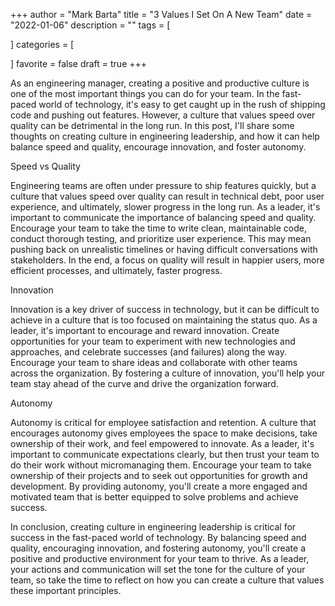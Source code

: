 +++
author = "Mark Barta"
title = "3 Values I Set On A New Team"
date = "2022-01-06"
description = ""
tags = [

]
categories = [

]
favorite = false
draft = true
+++


As an engineering manager, creating a positive and productive culture is one of the most important things you can do for your team. In the fast-paced world of technology, it's easy to get caught up in the rush of shipping code and pushing out features. However, a culture that values speed over quality can be detrimental in the long run. In this post, I'll share some thoughts on creating culture in engineering leadership, and how it can help balance speed and quality, encourage innovation, and foster autonomy.

Speed vs Quality

Engineering teams are often under pressure to ship features quickly, but a culture that values speed over quality can result in technical debt, poor user experience, and ultimately, slower progress in the long run. As a leader, it's important to communicate the importance of balancing speed and quality. Encourage your team to take the time to write clean, maintainable code, conduct thorough testing, and prioritize user experience. This may mean pushing back on unrealistic timelines or having difficult conversations with stakeholders. In the end, a focus on quality will result in happier users, more efficient processes, and ultimately, faster progress.

Innovation

Innovation is a key driver of success in technology, but it can be difficult to achieve in a culture that is too focused on maintaining the status quo. As a leader, it's important to encourage and reward innovation. Create opportunities for your team to experiment with new technologies and approaches, and celebrate successes (and failures) along the way. Encourage your team to share ideas and collaborate with other teams across the organization. By fostering a culture of innovation, you'll help your team stay ahead of the curve and drive the organization forward.

Autonomy

Autonomy is critical for employee satisfaction and retention. A culture that encourages autonomy gives employees the space to make decisions, take ownership of their work, and feel empowered to innovate. As a leader, it's important to communicate expectations clearly, but then trust your team to do their work without micromanaging them. Encourage your team to take ownership of their projects and to seek out opportunities for growth and development. By providing autonomy, you'll create a more engaged and motivated team that is better equipped to solve problems and achieve success.

In conclusion, creating culture in engineering leadership is critical for success in the fast-paced world of technology. By balancing speed and quality, encouraging innovation, and fostering autonomy, you'll create a positive and productive environment for your team to thrive. As a leader, your actions and communication will set the tone for the culture of your team, so take the time to reflect on how you can create a culture that values these important principles.